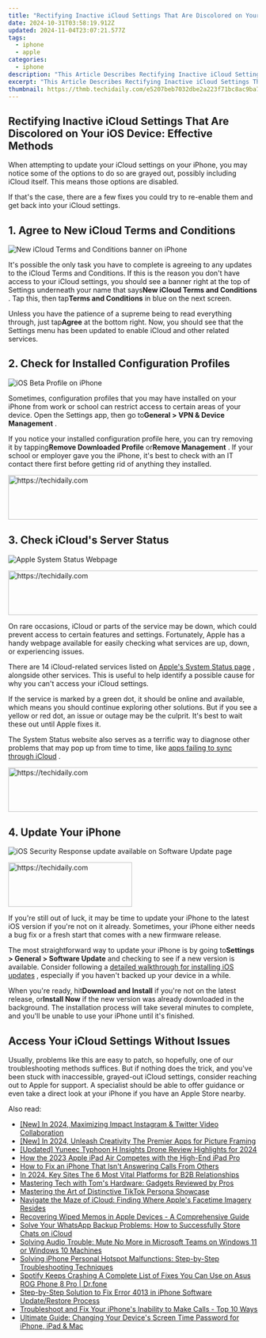 ```yaml
---
title: "Rectifying Inactive iCloud Settings That Are Discolored on Your iOS Device: Effective Methods"
date: 2024-10-31T03:58:19.912Z
updated: 2024-11-04T23:07:21.577Z
tags:
  - iphone
  - apple
categories:
  - iphone
description: "This Article Describes Rectifying Inactive iCloud Settings That Are Discolored on Your iOS Device: Effective Methods"
excerpt: "This Article Describes Rectifying Inactive iCloud Settings That Are Discolored on Your iOS Device: Effective Methods"
thumbnail: https://thmb.techidaily.com/e5207beb7032dbe2a223f71bc8ac9ba7ae1e50509055968df3fdf501a1448078.jpg
---
```


## Rectifying Inactive iCloud Settings That Are Discolored on Your iOS Device: Effective Methods

 When attempting to update your iCloud settings on your iPhone, you may notice some of the options to do so are grayed out, possibly including iCloud itself. This means those options are disabled.

 If that's the case, there are a few fixes you could try to re-enable them and get back into your iCloud settings.

## 1\. Agree to New iCloud Terms and Conditions

![New iCloud Terms and Conditions banner on iPhone](https://static1.makeuseofimages.com/wordpress/wp-content/uploads/2023/06/iphone-icloud-terms-and-conditions.jpg)

 It's possible the only task you have to complete is agreeing to any updates to the iCloud Terms and Conditions. If this is the reason you don't have access to your iCloud settings, you should see a banner right at the top of Settings underneath your name that says**New iCloud Terms and Conditions** . Tap this, then tap**Terms and Conditions** in blue on the next screen.

 Unless you have the patience of a supreme being to read everything through, just tap**Agree** at the bottom right. Now, you should see that the Settings menu has been updated to enable iCloud and other related services.

## 2\. Check for Installed Configuration Profiles

![iOS Beta Profile on iPhone](https://static1.makeuseofimages.com/wordpress/wp-content/uploads/2021/06/how-to-remove-ios-beta-profile.jpg)

 Sometimes, configuration profiles that you may have installed on your iPhone from work or school can restrict access to certain areas of your device. Open the Settings app, then go to**General > VPN & Device Management** .

 If you notice your installed configuration profile here, you can try removing it by tapping**Remove Downloaded Profile** or**Remove Management** . If your school or employer gave you the iPhone, it's best to check with an IT contact there first before getting rid of anything they installed.

<!-- affiliate ads begin -->
<a href="https://appsumo.8odi.net/c/5597632/2123750/7443" target="_top" id="2123750">
  <img src="//a.impactradius-go.com/display-ad/7443-2123750" border="0" alt="https://techidaily.com" width="728" height="90"/>
</a>
<img height="0" width="0" src="https://appsumo.8odi.net/i/5597632/2123750/7443" style="position:absolute;visibility:hidden;" border="0" />
<!-- affiliate ads end -->

## 3\. Check iCloud's Server Status

![Apple System Status Webpage](https://static1.makeuseofimages.com/wordpress/wp-content/uploads/2023/06/apple-system-status-webpage.jpg)

<!-- affiliate ads begin -->
<a href="https://wigfever.sjv.io/c/5597632/2014851/22899" target="_top" id="2014851">
  <img src="//a.impactradius-go.com/display-ad/22899-2014851" border="0" alt="https://techidaily.com" width="728" height="90"/>
</a>
<img height="0" width="0" src="https://wigfever.sjv.io/i/5597632/2014851/22899" style="position:absolute;visibility:hidden;" border="0" />
<!-- affiliate ads end -->

 On rare occasions, iCloud or parts of the service may be down, which could prevent access to certain features and settings. Fortunately, Apple has a handy webpage available for easily checking what services are up, down, or experiencing issues.

 There are 14 iCloud-related services listed on [Apple's System Status page](https://www.apple.com/support/systemstatus/) , alongside other services. This is useful to help identify a possible cause for why you can't access your iCloud settings.

 If the service is marked by a green dot, it should be online and available, which means you should continue exploring other solutions. But if you see a yellow or red dot, an issue or outage may be the culprit. It's best to wait these out until Apple fixes it.

 The System Status website also serves as a terrific way to diagnose other problems that may pop up from time to time, like [apps failing to sync through iCloud](https://www.makeuseof.com/fix-apple-apps-sync-icloud/) .

<!-- affiliate ads begin -->
<a href="https://ephamedtechinc.pxf.io/c/5597632/2136627/26400" target="_top" id="2136627">
  <img src="//a.impactradius-go.com/display-ad/26400-2136627" border="0" alt="https://techidaily.com" width="728" height="90"/>
</a>
<img height="0" width="0" src="https://ephamedtechinc.pxf.io/i/5597632/2136627/26400" style="position:absolute;visibility:hidden;" border="0" />
<!-- affiliate ads end -->

## 4\. Update Your iPhone

![iOS Security Response update available on Software Update page](https://static1.makeuseofimages.com/wordpress/wp-content/uploads/2023/01/rapid-security-response-update-ios.jpg)

<!-- affiliate ads begin -->
<a href="https://aligracehair.sjv.io/c/5597632/2135368/19272" target="_top" id="2135368">
  <img src="//a.impactradius-go.com/display-ad/19272-2135368" border="0" alt="https://techidaily.com" width="250" height="90"/>
</a>
<img height="0" width="0" src="https://aligracehair.sjv.io/i/5597632/2135368/19272" style="position:absolute;visibility:hidden;" border="0" />
<!-- affiliate ads end -->

 If you're still out of luck, it may be time to update your iPhone to the latest iOS version if you're not on it already. Sometimes, your iPhone either needs a bug fix or a fresh start that comes with a new firmware release.

 The most straightforward way to update your iPhone is by going to**Settings > General > Software Update** and checking to see if a new version is available. Consider following a [detailed walkthrough for installing iOS updates](https://www.makeuseof.com/tag/update-iphone-ios-apps-data/) , especially if you haven't backed up your device in a while.

 When you're ready, hit**Download and Install** if you're not on the latest release, or**Install Now** if the new version was already downloaded in the background. The installation process will take several minutes to complete, and you'll be unable to use your iPhone until it's finished.

## Access Your iCloud Settings Without Issues

 Usually, problems like this are easy to patch, so hopefully, one of our troubleshooting methods suffices. But if nothing does the trick, and you've been stuck with inaccessible, grayed-out iCloud settings, consider reaching out to Apple for support. A specialist should be able to offer guidance or even take a direct look at your iPhone if you have an Apple Store nearby.

<ins class="adsbygoogle"
     style="display:block"
     data-ad-format="autorelaxed"
     data-ad-client="ca-pub-7571918770474297"
     data-ad-slot="1223367746"></ins>

<ins class="adsbygoogle"
     style="display:block"
     data-ad-client="ca-pub-7571918770474297"
     data-ad-slot="8358498916"
     data-ad-format="auto"
     data-full-width-responsive="true"></ins>

<span class="atpl-alsoreadstyle">Also read:</span>
<div><ul>
<li><a href="https://twitter-clips.techidaily.com/new-in-2024-maximizing-impact-instagram-and-twitter-video-collaboration/"><u>[New] In 2024, Maximizing Impact Instagram & Twitter Video Collaboration</u></a></li>
<li><a href="https://fox-http.techidaily.com/new-in-2024-unleash-creativity-the-premier-apps-for-picture-framing/"><u>[New] In 2024, Unleash Creativity The Premier Apps for Picture Framing</u></a></li>
<li><a href="https://article-files.techidaily.com/updated-yuneec-typhoon-h-insights-drone-review-highlights-for-2024/"><u>[Updated] Yuneec Typhoon H Insights Drone Review Highlights for 2024</u></a></li>
<li><a href="https://buynow-tips.techidaily.com/how-the-2023-apple-ipad-air-competes-with-the-high-end-ipad-pro/"><u>How the 2023 Apple iPad Air Competes with the High-End iPad Pro</u></a></li>
<li><a href="https://fox-that.techidaily.com/how-to-fix-an-iphone-that-isnt-answering-calls-from-others/"><u>How to Fix an iPhone That Isn't Answering Calls From Others</u></a></li>
<li><a href="https://extra-support.techidaily.com/in-2024-key-sites-the-6-most-vital-platforms-for-b2b-relationships/"><u>In 2024, Key Sites The 6 Most Vital Platforms for B2B Relationships</u></a></li>
<li><a href="https://hardware-tips.techidaily.com/mastering-tech-with-toms-hardware-gadgets-reviewed-by-pros/"><u>Mastering Tech with Tom's Hardware: Gadgets Reviewed by Pros</u></a></li>
<li><a href="https://tiktok-clips.techidaily.com/mastering-the-art-of-distinctive-tiktok-persona-showcase/"><u>Mastering the Art of Distinctive TikTok Persona Showcase</u></a></li>
<li><a href="https://fox-that.techidaily.com/navigate-the-maze-of-icloud-finding-where-apples-facetime-imagery-resides/"><u>Navigate the Maze of iCloud: Finding Where Apple's Facetime Imagery Resides</u></a></li>
<li><a href="https://fox-that.techidaily.com/recovering-wiped-memos-in-apple-devices-a-comprehensive-guide/"><u>Recovering Wiped Memos in Apple Devices - A Comprehensive Guide</u></a></li>
<li><a href="https://fox-that.techidaily.com/solve-your-whatsapp-backup-problems-how-to-successfully-store-chats-on-icloud/"><u>Solve Your WhatsApp Backup Problems: How to Successfully Store Chats on iCloud</u></a></li>
<li><a href="https://sound-issues.techidaily.com/solving-audio-trouble-mute-no-more-in-microsoft-teams-on-windows-11-or-windows-10-machines/"><u>Solving Audio Trouble: Mute No More in Microsoft Teams on Windows 11 or Windows 10 Machines</u></a></li>
<li><a href="https://fox-that.techidaily.com/solving-iphone-personal-hotspot-malfunctions-step-by-step-troubleshooting-techniques/"><u>Solving iPhone Personal Hotspot Malfunctions: Step-by-Step Troubleshooting Techniques</u></a></li>
<li><a href="https://fix-guide.techidaily.com/spotify-keeps-crashing-a-complete-list-of-fixes-you-can-use-on-asus-rog-phone-8-pro-drfone-by-drfone-fix-android-problems-fix-android-problems/"><u>Spotify Keeps Crashing A Complete List of Fixes You Can Use on Asus ROG Phone 8 Pro | Dr.fone</u></a></li>
<li><a href="https://fox-that.techidaily.com/step-by-step-solution-to-fix-error-4013-in-iphone-software-updaterestore-process/"><u>Step-by-Step Solution to Fix Error 4013 in iPhone Software Update/Restore Process</u></a></li>
<li><a href="https://fox-that.techidaily.com/troubleshoot-and-fix-your-iphones-inability-to-make-calls-top-10-ways/"><u>Troubleshoot and Fix Your iPhone's Inability to Make Calls - Top 10 Ways</u></a></li>
<li><a href="https://fox-that.techidaily.com/ultimate-guide-changing-your-devices-screen-time-password-for-iphone-ipad-and-mac/"><u>Ultimate Guide: Changing Your Device's Screen Time Password for iPhone, iPad & Mac</u></a></li>
</ul></div>

